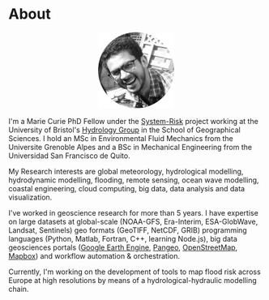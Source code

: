 # About

<center><img src="dat/sosaphoto.png" width="150"></center>

I'm a Marie Curie PhD Fellow under the [System-Risk](https://system-risk.eu/) project working at the University of Bristol's [Hydrology Group](http://www.bris.ac.uk/geography/research/hydrology/)
in the School of Geographical Sciences. I hold an MSc in Environmental Fluid Mechanics from the Universite Grenoble Alpes and a BSc in Mechanical Engineering from the Universidad San Francisco de Quito.

My Research interests are global meteorology, hydrological modelling, hydrodynamic modelling, flooding, remote sensing, ocean wave modelling, coastal engineering, cloud computing, big data, data analysis and data visualization.

I've worked in geoscience research for more than 5 years. I have expertise on large datasets at global-scale (NOAA-GFS, Era-Interim, ESA-GlobWave, Landsat, Sentinels) geo formats (GeoTIFF, NetCDF, GRIB) programming languages (Python, Matlab, Fortran, C++, learning Node.js), big data geosciences portals ([Google Earth Engine](https://earthengine.google.com/), [Pangeo](http://pangeo-data.org/), [OpenStreetMap](https://www.openstreetmap.org/), [Mapbox](https://www.mapbox.com/)) and workflow automation & orchestration.

Currently, I'm working on the development of tools to map flood risk across Europe at high resolutions by means of a hydrological-hydraulic modelling chain.

